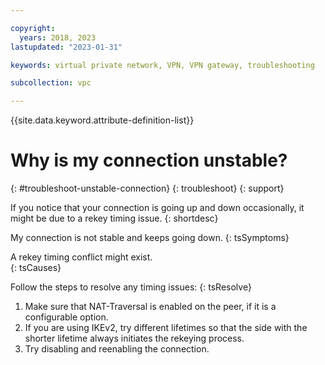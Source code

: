 ```yaml
---

copyright:
  years: 2018, 2023
lastupdated: "2023-01-31"

keywords: virtual private network, VPN, VPN gateway, troubleshooting

subcollection: vpc

---
```


{{site.data.keyword.attribute-definition-list}}

# Why is my connection unstable?
{: #troubleshoot-unstable-connection}
{: troubleshoot}
{: support}

If you notice that your connection is going up and down occasionally, it might be due to a rekey timing issue.
{: shortdesc}

My connection is not stable and keeps going down.
{: tsSymptoms}

A rekey timing conflict might exist.  
{: tsCauses}

Follow the steps to resolve any timing issues:
{: tsResolve}

1. Make sure that NAT-Traversal is enabled on the peer, if it is a configurable option.
1. If you are using IKEv2, try different lifetimes so that the side with the shorter lifetime always initiates the rekeying process. 
1. Try disabling and reenabling the connection.
